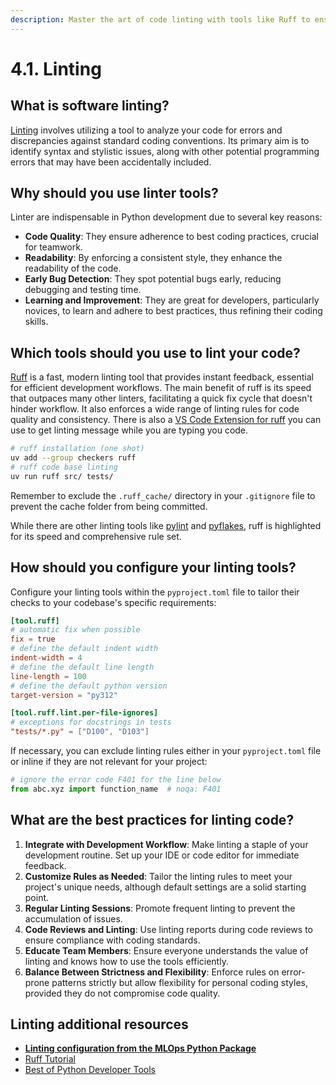 ```yaml
---
description: Master the art of code linting with tools like Ruff to ensure code quality and maintainability. Discover how linting helps enforce coding conventions, enhances readability, and identifies potential bugs early in the development process.
---
```


# 4.1. Linting

## What is software linting?

[Linting](https://en.wikipedia.org/wiki/Lint_(software)) involves utilizing a tool to analyze your code for errors and discrepancies against standard coding conventions. Its primary aim is to identify syntax and stylistic issues, along with other potential programming errors that may have been accidentally included.

## Why should you use linter tools?

Linter are indispensable in Python development due to several key reasons:

- **Code Quality**: They ensure adherence to best coding practices, crucial for teamwork.
- **Readability**: By enforcing a consistent style, they enhance the readability of the code.
- **Early Bug Detection**: They spot potential bugs early, reducing debugging and testing time.
- **Learning and Improvement**: They are great for developers, particularly novices, to learn and adhere to best practices, thus refining their coding skills.

## Which tools should you use to lint your code?

[Ruff](https://docs.astral.sh/ruff/) is a fast, modern linting tool that provides instant feedback, essential for efficient development workflows. The main benefit of ruff is its speed that outpaces many other linters, facilitating a quick fix cycle that doesn't hinder workflow. It also enforces a wide range of linting rules for code quality and consistency. There is also a [VS Code Extension for ruff](https://marketplace.visualstudio.com/items?itemName=charliermarsh.ruff) you can use to get linting message while you are typing you code.

```bash
# ruff installation (one shot)
uv add --group checkers ruff
# ruff code base linting
uv run ruff src/ tests/
```

Remember to exclude the `.ruff_cache/` directory in your `.gitignore` file to prevent the cache folder from being committed.

While there are other linting tools like [pylint](https://pylint.pycqa.org/) and [pyflakes](https://github.com/PyCQA/pyflakes), ruff is highlighted for its speed and comprehensive rule set.

## How should you configure your linting tools?

Configure your linting tools within the `pyproject.toml` file to tailor their checks to your codebase's specific requirements:

```toml
[tool.ruff]
# automatic fix when possible
fix = true
# define the default indent width
indent-width = 4
# define the default line length
line-length = 100
# define the default python version
target-version = "py312"

[tool.ruff.lint.per-file-ignores]
# exceptions for docstrings in tests
"tests/*.py" = ["D100", "D103"]
```

If necessary, you can exclude linting rules either in your `pyproject.toml` file or inline if they are not relevant for your project:

```python
# ignore the error code F401 for the line below
from abc.xyz import function_name  # noqa: F401
```

## What are the best practices for linting code?

1. **Integrate with Development Workflow**: Make linting a staple of your development routine. Set up your IDE or code editor for immediate feedback.
2. **Customize Rules as Needed**: Tailor the linting rules to meet your project's unique needs, although default settings are a solid starting point.
3. **Regular Linting Sessions**: Promote frequent linting to prevent the accumulation of issues.
4. **Code Reviews and Linting**: Use linting reports during code reviews to ensure compliance with coding standards.
5. **Educate Team Members**: Ensure everyone understands the value of linting and knows how to use the tools efficiently.
6. **Balance Between Strictness and Flexibility**: Enforce rules on error-prone patterns strictly but allow flexibility for personal coding styles, provided they do not compromise code quality.

## Linting additional resources

- **[Linting configuration from the MLOps Python Package](https://github.com/fmind/mlops-python-package/blob/main/pyproject.toml)**
- [Ruff Tutorial](https://docs.astral.sh/ruff/tutorial/)
- [Best of Python Developer Tools](https://github.com/ml-tooling/best-of-python-dev)
